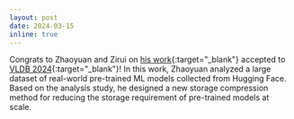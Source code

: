 ```yaml
---
layout: post
date: 2024-03-15
inline: true
---
```


Congrats to Zhaoyuan and Zirui on [his work](https://arxiv.org/abs/2402.13429){:target="\_blank"} accepted to [VLDB 2024](https://vldb.org/2024/){:target="\_blank"}!
In this work, Zhaoyuan analyzed a large dataset of real-world
pre-trained ML models collected from Hugging Face. Based on the
analysis study, he designed a new storage compression method for
reducing the storage requirement of pre-trained models at scale.
